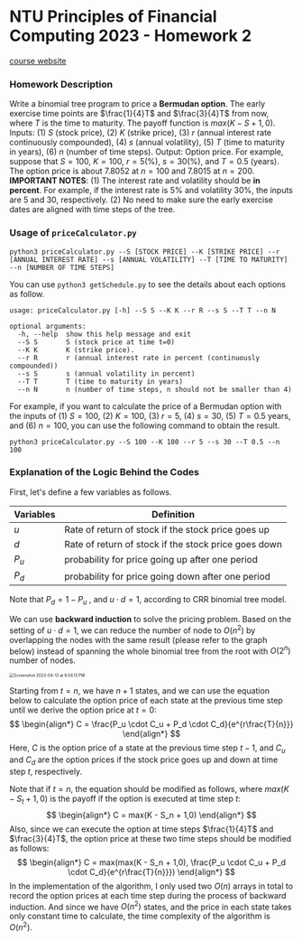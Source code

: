 # NTU Principles of Financial Computing 2023 - Homework 2

[course website](https://www.csie.ntu.edu.tw/~lyuu/finance1.html)

### Homework Description

Write a binomial tree program to price a **Bermudan option**. The early exercise time points are $\frac{1}{4}T$ and $\frac{3}{4}T$ from now, where $T$ is the time to maturity. The payoff function is $max(K - S + 1,0)$. Inputs: (1) $S$ (stock price), (2) $K$ (strike price), (3) $r$ (annual interest rate continuously compounded), (4) $s$ (annual volatility), (5) $T$ (time to maturity in years), (6) $n$ (number of time steps). Output: Option price. For example, suppose that $S=100$, $K=100$, $r=5(\%)$, $s=30(\%)$, and $T=0.5$ (years). The option price is about $7.8052$ at $n = 100$ and $7.8015$ at $n = 200$. **IMPORTANT NOTES**: (1) The interest rate and volatility should be **in percent**. For example, if the interest rate is $5\%$ and volatility $30\%$, the inputs are $5$ and $30$, respectively. (2) No need to make sure the early exercise dates are aligned with time steps of the tree.

### Usage of `priceCalculator.py`

```shell
python3 priceCalculator.py --S [STOCK PRICE] --K [STRIKE PRICE] --r [ANNUAL INTEREST RATE] --s [ANNUAL VOLATILITY] --T [TIME TO MATURITY] --n [NUMBER OF TIME STEPS]
```

You can use `python3 getSchedule.py` to see the details about each options as follow.
```shell
usage: priceCalculator.py [-h] --S S --K K --r R --s S --T T --n N

optional arguments:
  -h, --help  show this help message and exit
  --S S       S (stock price at time t=0)
  --K K       K (strike price).
  --r R       r (annual interest rate in percent (continuously compounded))
  --s S       s (annual volatility in percent)
  --T T       T (time to maturity in years)
  --n N       n (number of time steps, n should not be smaller than 4)
```

For example, if you want to calculate the price of a Bermudan option with the inputs of (1) $S=100$, (2) $K=100$, (3) $r=5%$, (4) $s=30%$, (5) $T=0.5$ years, and (6) $n=100$, you can use the following command to obtain the result.
```shell
python3 priceCalculator.py --S 100 --K 100 --r 5 --s 30 --T 0.5 --n 100
```

### Explanation of the Logic Behind the Codes

First, let's define a few variables as follows.

| Variables | Definition                                           |
| --------- | ---------------------------------------------------- |
| $u$       | Rate of return of stock if the stock price goes up   |
| $d$       | Rate of return of stock if the stock price goes down |
| $P_u$     | probability for price going up after one period      |
| $P_d$     | probability for price going down after one period    |

Note that $P_d = 1 - P_u$ , and $u\cdot d = 1$, according to CRR binomial tree model.

We can use **backward induction** to solve the pricing problem. Based on the setting of $u\cdot d = 1$, we can reduce the number of node to $O(n^2)$ by overlapping the nodes with the same result (please refer to the graph below) instead of spanning the whole binomial tree from the root with $O(2^n)$ number of nodes. 

<img src="https://i.ibb.co/2kPK5BJ/Screenshot-2023-04-13-at-8-04-13-PM.png" alt="Screenshot 2023-04-13 at 8.04.13 PM" style="zoom:50%;" />



Starting from $t=n$, we have $n+1$ states, and we can use the equation below to calculate the option price of each state at the previous time step until we derive the option price at $t=0$:
$$
\begin{align*}
C = \frac{P_u \cdot C_u + P_d \cdot C_d}{e^{r\frac{T}{n}}}
\end{align*}
$$
Here, $C$ is the option price of a state at the previous time step $t-1$, and $C_u$ and $C_d$ are the option prices if the stock price goes up and down at time step $t$, respectively.

Note that if $t=n$, the equation should be modified as follows, where $max(K - S_t + 1,0)$ is the payoff if the option is executed at time step $t$:
$$
\begin{align*}
C = max(K - S_n + 1,0)
\end{align*}
$$
Also, since we can execute the option at time steps $\frac{1}{4}T$ and $\frac{3}{4}T$, the option price at these two time steps should be modified as follows:
$$
\begin{align*}
C = max(max(K - S_n + 1,0), \frac{P_u \cdot C_u + P_d \cdot C_d}{e^{r\frac{T}{n}}})
\end{align*}
$$
In the implementation of the algorithm, I only used two $O(n)$ arrays in total to record the option prices at each time step during the process of backward induction. And since we have $O(n^2)$ states, and the price in each state takes only constant time to calculate, the time complexity of the algorithm is $O(n^2)$.
